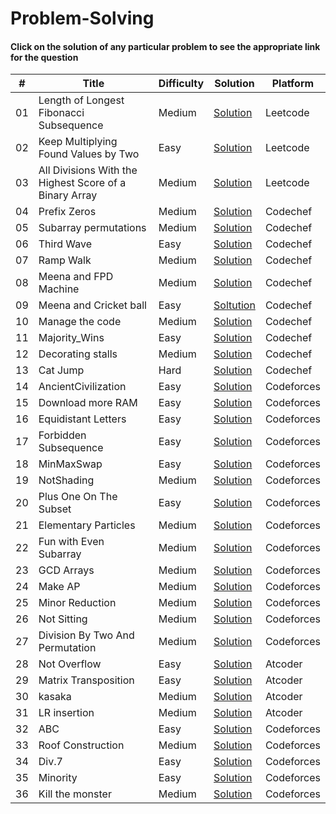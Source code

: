 # Problem-Solving
#### Click on the solution of any particular problem to see the appropriate link for the question

\# | Title | Difficulty | Solution | Platform
---|---|---|---|---
01 | Length of Longest Fibonacci Subsequence | Medium | [Solution](https://github.com/M0u1ea5/Problem-Solving/blob/main/Leetcode/LengthOfLongestFibonacciSubsequence.py)|Leetcode
02 | Keep Multiplying Found Values by Two | Easy | [Solution](https://github.com/M0u1ea5/Problem-Solving/blob/main/Leetcode/Keep%20Multiplying%20Found%20Values%20by%20Two.py)|Leetcode
03 | All Divisions With the Highest Score of a Binary Array | Medium |[Solution](https://github.com/M0u1ea5/Problem-Solving/blob/main/Leetcode/All%20Divisions%20With%20the%20Highest%20Score%20of%20a%20Binary%20Array.py)|Leetcode
04 | Prefix Zeros | Medium | [Solution](https://github.com/M0u1ea5/Problem-Solving/blob/main/CodeChef/LunchTime/Prefix%20Zeros.py)|Codechef
05 | Subarray permutations | Medium | [Solution](https://github.com/M0u1ea5/Problem-Solving/blob/main/CodeChef/LunchTime/Subarray%20permutations.py)|Codechef
06 | Third Wave | Easy | [Solution](https://github.com/M0u1ea5/Problem-Solving/blob/main/CodeChef/Others/Third%20Wave.py) | Codechef
07 | Ramp Walk | Medium | [Solution](https://github.com/M0u1ea5/Problem-Solving/blob/main/CodeChef/Others/Ramp%20Walk.py) | Codechef
08 | Meena and FPD Machine | Medium | [Solution](https://github.com/M0u1ea5/Problem-Solving/blob/main/CodeChef/Others/Meena%20and%20FPD%20Machine.py)| Codechef
09 | Meena and Cricket ball | Easy | [Soltution](https://github.com/M0u1ea5/Problem-Solving/blob/main/CodeChef/Others/Meena%20and%20Cricket%20ball.py)|Codechef
10 | Manage the code | Medium | [Solution](https://github.com/M0u1ea5/Problem-Solving/blob/main/CodeChef/Others/Manage%20the%20code.py)|Codechef
11 | Majority_Wins | Easy | [Solution](https://github.com/M0u1ea5/Problem-Solving/blob/main/CodeChef/Others/Majority_Wins.py)|Codechef
12 | Decorating stalls | Medium | [Solution](https://github.com/M0u1ea5/Problem-Solving/blob/main/CodeChef/Others/Decorating%20stalls.py)|Codechef
13 | Cat Jump | Hard | [Solution](https://github.com/M0u1ea5/Problem-Solving/blob/main/CodeChef/Others/Cat%20jump.py)|Codechef
14 | AncientCivilization | Easy | [Solution](https://github.com/M0u1ea5/Problem-Solving/blob/main/Codeforces/A/AncientCivilization.py) | Codeforces
15 | Download more RAM | Easy | [Solution](https://github.com/M0u1ea5/Problem-Solving/blob/main/Codeforces/A/DownloadMoreRAM.py)|Codeforces
16 | Equidistant Letters | Easy |[Solution](https://github.com/M0u1ea5/Problem-Solving/blob/main/Codeforces/A/EquidistantLetters.py)|Codeforces
17 | Forbidden Subsequence | Easy | [Solution](https://github.com/M0u1ea5/Problem-Solving/blob/main/Codeforces/A/Forbidden%20Subsequence.py)|Codeforces
18 | MinMaxSwap | Easy | [Solution](https://github.com/M0u1ea5/Problem-Solving/blob/main/Codeforces/A/MinMaxSwap.py)|Codeforces
19 | NotShading | Medium | [Solution](https://github.com/M0u1ea5/Problem-Solving/blob/main/Codeforces/A/NotShading.py)|Codeforces
20 | Plus One On The Subset | Easy | [Solution](https://github.com/M0u1ea5/Problem-Solving/blob/main/Codeforces/A/PlusOneOnTheSubset.py)|Codeforces
21 | Elementary Particles | Medium | [Solution](https://github.com/M0u1ea5/Problem-Solving/blob/main/Codeforces/B/ElementaryParticles.py)|Codeforces
22 | Fun with Even Subarray | Medium |[Solution](https://github.com/M0u1ea5/Problem-Solving/blob/main/Codeforces/B/FunwithEvenSubarrays.py)|Codeforces
23 | GCD Arrays | Medium | [Solution](https://github.com/M0u1ea5/Problem-Solving/blob/main/Codeforces/B/GCDArrays.py)|Codeforces
24 | Make AP | Medium | [Solution](https://github.com/M0u1ea5/Problem-Solving/blob/main/Codeforces/B/MakeAP.py)|Codeforces
25 | Minor Reduction | Medium | [Solution](https://github.com/M0u1ea5/Problem-Solving/blob/main/Codeforces/B/MinorReduction.py)|Codeforces
26 | Not Sitting | Medium | [Solution](https://github.com/M0u1ea5/Problem-Solving/blob/main/Codeforces/B/NotSitting.py)|Codeforces
27 | Division By Two And Permutation | Medium | [Solution](https://github.com/M0u1ea5/Problem-Solving/blob/main/Codeforces/C/DivisionByTwoAndPermutation.py)|Codeforces
28 | Not Overflow | Easy | [Solution](https://github.com/M0u1ea5/Problem-Solving/blob/main/Atcoder/Not%20Overflow.py)|Atcoder
29 | Matrix Transposition | Easy | [Solution](https://github.com/M0u1ea5/Problem-Solving/blob/main/Atcoder/Matrix%20Transposition.py)|Atcoder
30 | kasaka | Medium | [Solution](https://github.com/M0u1ea5/Problem-Solving/blob/main/Atcoder/kasaka.py)|Atcoder
31 | LR insertion | Medium | [Solution](https://github.com/M0u1ea5/Problem-Solving/blob/main/Atcoder/LR%20insertion.py)|Atcoder
32 | ABC | Easy | [Solution](https://github.com/M0u1ea5/Problem-Solving/tree/main/Codeforces/A)|Codeforces
33 | Roof Construction | Medium | [Solution](https://github.com/M0u1ea5/Problem-Solving/blob/main/Codeforces/B/Roof%20Construction.py)|Codeforces
34 | Div.7 | Easy | [Solution](https://github.com/M0u1ea5/Problem-Solving/blob/main/Codeforces/A/Div.%207.py)|Codeforces
35 | Minority | Easy | [Solution](https://github.com/M0u1ea5/Problem-Solving/blob/main/Codeforces/B/Minority.py)|Codeforces
36 | Kill the monster | Medium | [Solution](https://github.com/M0u1ea5/Problem-Solving/blob/main/Codeforces/C/Kill%20the%20Monster.py)|Codeforces
